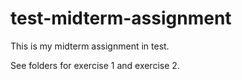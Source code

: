 # test-midterm-assignment
This is my midterm assignment in test.

See folders for exercise 1 and exercise 2.


